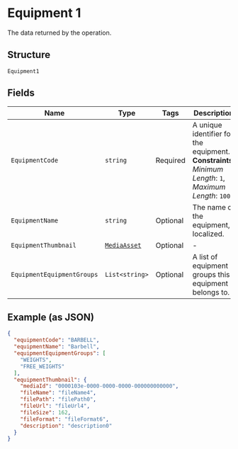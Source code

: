 
# Equipment 1

The data returned by the operation.

## Structure

`Equipment1`

## Fields

| Name | Type | Tags | Description |
|  --- | --- | --- | --- |
| `EquipmentCode` | `string` | Required | A unique identifier for the equipment.<br>**Constraints**: *Minimum Length*: `1`, *Maximum Length*: `100` |
| `EquipmentName` | `string` | Optional | The name of the equipment, localized. |
| `EquipmentThumbnail` | [`MediaAsset`](../../doc/models/media-asset.md) | Optional | - |
| `EquipmentEquipmentGroups` | `List<string>` | Optional | A list of equipment groups this equipment belongs to. |

## Example (as JSON)

```json
{
  "equipmentCode": "BARBELL",
  "equipmentName": "Barbell",
  "equipmentEquipmentGroups": [
    "WEIGHTS",
    "FREE_WEIGHTS"
  ],
  "equipmentThumbnail": {
    "mediaId": "0000103e-0000-0000-0000-000000000000",
    "fileName": "fileName4",
    "filePath": "filePath0",
    "fileUrl": "fileUrl4",
    "fileSize": 162,
    "fileFormat": "fileFormat6",
    "description": "description0"
  }
}
```

